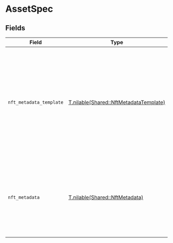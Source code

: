 # AssetSpec


## Fields

| Field                                                                                                                                                      | Type                                                                                                                                                       | Required                                                                                                                                                   | Description                                                                                                                                                |
| ---------------------------------------------------------------------------------------------------------------------------------------------------------- | ---------------------------------------------------------------------------------------------------------------------------------------------------------- | ---------------------------------------------------------------------------------------------------------------------------------------------------------- | ---------------------------------------------------------------------------------------------------------------------------------------------------------- |
| `nft_metadata_template`                                                                                                                                    | [T.nilable(Shared::NftMetadataTemplate)](../../models/shared/nftmetadatatemplate.md)                                                                       | :heavy_minus_sign:                                                                                                                                         | Name of the NFT metadata template to export. 'player'<br/>will embed the Livepeer Player on the NFT while 'file'<br/>will reference only the immutable MP4 files.<br/> |
| `nft_metadata`                                                                                                                                             | [T.nilable(Shared::NftMetadata)](../../models/shared/nftmetadata.md)                                                                                       | :heavy_minus_sign:                                                                                                                                         | Additional data to add to the NFT metadata exported to<br/>IPFS. Will be deep merged with the default metadata<br/>exported.<br/>                          |